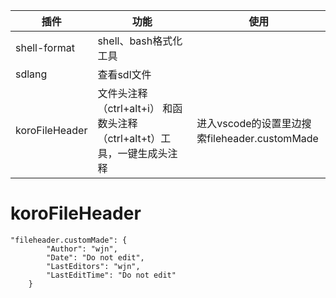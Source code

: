 <!--
 * @Author: wjn
 * @Date: 2020-01-31 10:00:10
 * @LastEditors: wjn
 * @LastEditTime: 2020-02-23 10:57:36
 -->

插件| 功能| 使用
-|- | -
shell-format| shell、bash格式化工具
sdlang| 查看sdl文件
koroFileHeader | 文件头注释（ctrl+alt+i） 和函数头注释（ctrl+alt+t）工具，一键生成头注释 | 进入vscode的设置里边搜索fileheader.customMade   


# koroFileHeader

    "fileheader.customMade": {
            "Author": "wjn",
            "Date": "Do not edit",
            "LastEditors": "wjn",
            "LastEditTime": "Do not edit"
        }